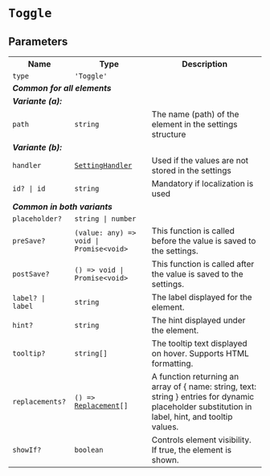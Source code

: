 # `Toggle`
## Parameters 
<table><tr><th>Name</th><th>Type</th><th>Description</th></tr>
<tr><td><code>type</code></td><td><code>'Toggle'</code></td><td></td></tr>
<tr><td colspan='3'><b><em>Common for all elements</em></b></td></tr>
<tr><td colspan='3'><b><em>Variante (a):</em></b></td></tr>
<tr><td><code>path</code></td><td><code>string</code></td><td>The name (path) of the element in the settings structure</td></tr>
<tr><td colspan='3'><b><em>Variante (b):</em></b></td></tr>
<tr><td><code>handler</code></td><td><code><a href='SettingHandler.md'>SettingHandler</a></code></td><td>Used if the values are not stored in the settings</td></tr>
<tr><td><code>id? | id</code></td><td><code>string</code></td><td>Mandatory if localization is used</td></tr>
<tr><td colspan='3'><b><em>Common in both variants</em></b></td></tr>
<tr><td><code>placeholder?</code></td><td><code>string | number</code></td><td></td></tr>
<tr><td><code>preSave?</code></td><td><code>(value: any) =&gt; void | Promise&lt;void&gt;</code></td><td>This function is called before the value is saved to the settings.</td></tr>
<tr><td><code>postSave?</code></td><td><code>() =&gt; void | Promise&lt;void&gt;</code></td><td>This function is called after the value is saved to the settings.</td></tr>
<tr><td><code>label? | label</code></td><td><code>string</code></td><td>The label displayed for the element.</td></tr>
<tr><td><code>hint?</code></td><td><code>string</code></td><td>The hint displayed under the element.</td></tr>
<tr><td><code>tooltip?</code></td><td><code>string[]</code></td><td>The tooltip text displayed on hover. Supports HTML formatting.</td></tr>
<tr><td><code>replacements?</code></td><td><code>() => <a href='Replacement.md'>Replacement</a>[]</code></td><td>A function returning an array of { name: string, text: string } entries for dynamic placeholder substitution in label, hint, and tooltip values.</td></tr>
<tr><td><code>showIf?</code></td><td><code>boolean</code></td><td>Controls element visibility. If true, the element is shown.</td></tr>
</table>